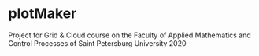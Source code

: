 # plotMaker
Project for Grid &amp; Cloud course on the Faculty of Applied Mathematics and Control Processes of Saint Petersburg University 2020
